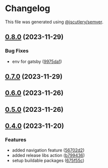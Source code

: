 # Changelog

This file was generated using [@jscutlery/semver](https://github.com/jscutlery/semver).

## [0.8.0](https://github.com/deriv-com/deriv-com-v2/compare/hooks-0.7.0...hooks-0.8.0) (2023-11-29)


### Bug Fixes

* env for gatsby ([9975da1](https://github.com/deriv-com/deriv-com-v2/commit/9975da145911a1b191f974f363bc84f27213ae5e))

## [0.7.0](https://github.com/deriv-com/deriv-com-v2/compare/hooks-0.6.0...hooks-0.7.0) (2023-11-29)

## [0.6.0](https://github.com/deriv-com/deriv-com-v2/compare/hooks-0.5.0...hooks-0.6.0) (2023-11-26)

## [0.5.0](https://github.com/deriv-com/deriv-com-v2/compare/hooks-0.4.0...hooks-0.5.0) (2023-11-26)

## [0.4.0](https://github.com/deriv-com/deriv-com-v2/compare/hooks-0.3.0...hooks-0.4.0) (2023-11-20)

### Features

- added navigation feature ([56702d2](https://github.com/deriv-com/deriv-com-v2/commit/56702d2bac2e9c081ca7f986fead7f50f53723e4))
- added release libs action ([b799436](https://github.com/deriv-com/deriv-com-v2/commit/b7994362021f5da9c1d02cd995c8ee0bd8c353a7))
- setup buildable packages ([675f55c](https://github.com/deriv-com/deriv-com-v2/commit/675f55c6b1d1984596a664306deab038383a9f31))
